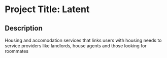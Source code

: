 # Project Title: Latent
## Description
Housing and accomodation services that links users with housing needs to service providers like landlords, house agents and those looking for roommates

